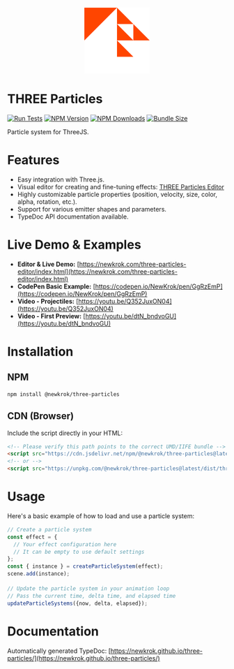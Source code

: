 <p align="center">
  <img src="assets/images/logo.svg" alt="THREE Particles Logo" width="150" />
</p>

# THREE Particles
[![Run Tests](https://github.com/NewKrok/three-particles/actions/workflows/test.yml/badge.svg)](https://github.com/NewKrok/three-particles/actions/workflows/test.yml)
[![NPM Version](https://img.shields.io/npm/v/@newkrok/three-particles.svg)](https://www.npmjs.com/package/@newkrok/three-particles)
[![NPM Downloads](https://img.shields.io/npm/dw/@newkrok/three-particles.svg)](https://www.npmjs.com/package/@newkrok/three-particles)
[![Bundle Size](https://img.shields.io/bundlephobia/minzip/@newkrok/three-particles)](https://bundlephobia.com/package/@newkrok/three-particles)

Particle system for ThreeJS.

# Features

*   Easy integration with Three.js.
*   Visual editor for creating and fine-tuning effects: [THREE Particles Editor](https://github.com/NewKrok/three-particles-editor)
*   Highly customizable particle properties (position, velocity, size, color, alpha, rotation, etc.).
*   Support for various emitter shapes and parameters.
*   TypeDoc API documentation available.

# Live Demo & Examples

*   **Editor & Live Demo:** [https://newkrok.com/three-particles-editor/index.html](https://newkrok.com/three-particles-editor/index.html)
*   **CodePen Basic Example:** [https://codepen.io/NewKrok/pen/GgRzEmP](https://codepen.io/NewKrok/pen/GgRzEmP)
*   **Video - Projectiles:** [https://youtu.be/Q352JuxON04](https://youtu.be/Q352JuxON04)
*   **Video - First Preview:** [https://youtu.be/dtN_bndvoGU](https://youtu.be/dtN_bndvoGU)

# Installation

## NPM

```bash
npm install @newkrok/three-particles
```

## CDN (Browser)

Include the script directly in your HTML:

```html
<!-- Please verify this path points to the correct UMD/IIFE bundle -->
<script src="https://cdn.jsdelivr.net/npm/@newkrok/three-particles@latest/dist/three-particles.min.js"></script>
<!-- or -->
<script src="https://unpkg.com/@newkrok/three-particles@latest/dist/three-particles.min.js"></script>
```

# Usage

Here's a basic example of how to load and use a particle system:

```javascript
// Create a particle system
const effect = {
  // Your effect configuration here
  // It can be empty to use default settings
};
const { instance } = createParticleSystem(effect);
scene.add(instance);

// Update the particle system in your animation loop
// Pass the current time, delta time, and elapsed time
updateParticleSystems({now, delta, elapsed});
```

# Documentation

Automatically generated TypeDoc: [https://newkrok.github.io/three-particles/](https://newkrok.github.io/three-particles/)
